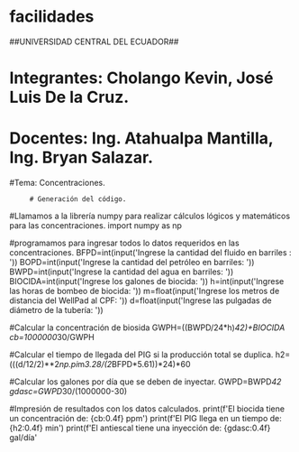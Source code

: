# facilidades
##UNIVERSIDAD CENTRAL DEL ECUADOR##
# Integrantes: Cholango Kevin, José Luis De la Cruz.
# Docentes: Ing. Atahualpa Mantilla, Ing. Bryan Salazar.
#Tema: Concentraciones.

         # Generación del código.
#Llamamos a la librería numpy para realizar cálculos lógicos y matemáticos para las concentraciones.
import numpy as np

#programamos para ingresar todos lo datos requeridos en las concentraciones.
BFPD=int(input('Ingrese la cantidad del fluido en barriles : '))
BOPD=int(input('Ingrese la cantidad del petróleo en barriles: '))
BWPD=int(input('Ingrese la cantidad del agua en barriles: '))
BIOCIDA=int(input('Ingrese los galones de biocida: '))
h=int(input('Ingrese las horas de bombeo de biocida: '))
m=float(input('Ingrese los metros de distancia del WellPad al CPF: '))
d=float(input('Ingrese las pulgadas de diámetro de la tubería: '))

#Calcular la concentración de biosida
GWPH=((BWPD/24*h)*42)+BIOCIDA
cb=1000000*30/GWPH

#Calcular el tiempo de llegada del PIG si la producción total se duplica.
h2=(((d/12/2)**2*np.pi*m*3.28/(2*BFPD*5.61))*24)*60

#Calcular los galones por día que se deben de inyectar.
GWPD=BWPD*42
gdasc=GWPD*30/(1000000-30)

#Impresión de resultados con los datos calculados.
print(f'El biocida tiene un concentración de: {cb:0.4f} ppm')
print(f'El PIG llega en un tiempo de: {h2:0.4f} min')
print(f'El antiescal tiene una inyección de: {gdasc:0.4f} gal/día'

